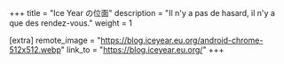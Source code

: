 +++
title = "Ice Year の位面"
description = "Il n'y a pas de hasard, il n'y a que des rendez-vous."
weight = 1

[extra]
remote_image = "https://blog.iceyear.eu.org/android-chrome-512x512.webp"
link_to = "https://blog.iceyear.eu.org/"
+++
